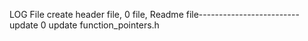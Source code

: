 LOG File
create header file, 0 file, Readme file-------------------------
update 0
update  function_pointers.h
